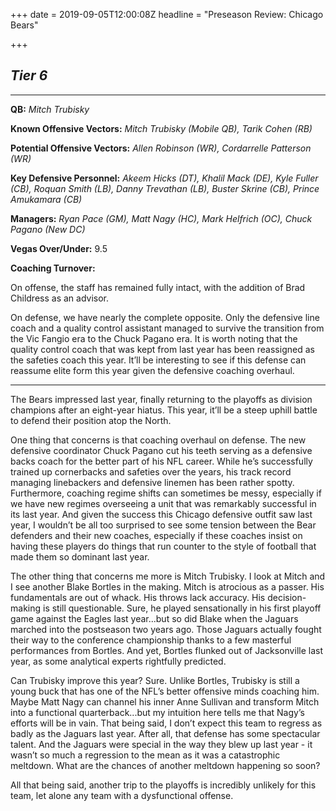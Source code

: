+++
date = 2019-09-05T12:00:08Z
headline = "Preseason Review: Chicago Bears"

+++
## **_Tier 6_**

***

**QB:** _Mitch Trubisky_

**Known Offensive Vectors:** _Mitch Trubisky (Mobile QB), Tarik Cohen (RB)_

**Potential Offensive Vectors:** _Allen Robinson (WR), Cordarrelle Patterson (WR)_

**Key Defensive Personnel:** _Akeem Hicks (DT), Khalil Mack (DE), Kyle Fuller (CB), Roquan Smith (LB), Danny Trevathan (LB), Buster Skrine (CB), Prince Amukamara (CB)_

**Managers:** _Ryan Pace (GM), Matt Nagy (HC), Mark Helfrich (OC), Chuck Pagano (New DC)_

**Vegas Over/Under:** 9.5

**Coaching Turnover:**

On offense, the staff has remained fully intact, with the addition of Brad Childress as an advisor.

On defense, we have nearly the complete opposite. Only the defensive line coach and a quality control assistant managed to survive the transition from the Vic Fangio era to the Chuck Pagano era. It is worth noting that the quality control coach that was kept from last year has been reassigned as the safeties coach this year. It’ll be interesting to see if this defense can reassume elite form this year given the defensive coaching overhaul.

***

The Bears impressed last year, finally returning to the playoffs as division champions after an eight-year hiatus. This year, it’ll be a steep uphill battle to defend their position atop the North.

One thing that concerns is that coaching overhaul on defense. The new defensive coordinator Chuck Pagano cut his teeth serving as a defensive backs coach for the better part of his NFL career. While he’s successfully trained up cornerbacks and safeties over the years, his track record managing linebackers and defensive linemen has been rather spotty. Furthermore, coaching regime shifts can sometimes be messy, especially if we have new regimes overseeing a unit that was remarkably successful in its last year. And given the success this Chicago defensive outfit saw last year, I wouldn’t be all too surprised to see some tension between the Bear defenders and their new coaches, especially if these coaches insist on having these players do things that run counter to the style of football that made them so dominant last year.

The other thing that concerns me more is Mitch Trubisky. I look at Mitch and I see another Blake Bortles in the making. Mitch is atrocious as a passer. His fundamentals are out of whack. His throws lack accuracy. His decision-making is still questionable. Sure, he played sensationally in his first playoff game against the Eagles last year...but so did Blake when the Jaguars marched into the postseason two years ago. Those Jaguars actually fought their way to the conference championship thanks to a few masterful performances from Bortles. And yet, Bortles flunked out of Jacksonville last year, as some analytical experts rightfully predicted.

Can Trubisky improve this year? Sure. Unlike Bortles, Trubisky is still a young buck that has one of the NFL’s better offensive minds coaching him. Maybe Matt Nagy can channel his inner Anne Sullivan and transform Mitch into a functional quarterback...but my intuition here tells me that Nagy’s efforts will be in vain. That being said, I don’t expect this team to regress as badly as the Jaguars last year. After all, that defense has some spectacular talent. And the Jaguars were special in the way they blew up last year - it wasn’t so much a regression to the mean as it was a catastrophic meltdown. What are the chances of another meltdown happening so soon?

All that being said, another trip to the playoffs is incredibly unlikely for this team, let alone any team with a dysfunctional offense.